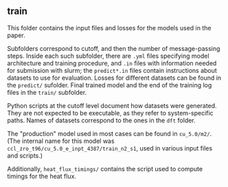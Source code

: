 ## train

This folder contains the input files and losses for the models used in the paper.

Subfolders correspond to cutoff, and then the number of message-passing steps. Inside each such subfolder, there are `.yml` files specifying model architecture and training procedure, and `.in` files with information needed for submission with slurm; the `predict*.in` files contain instructions about datasets to use for evaluation. Losses for different datasets can be found in the `predict/` sufolder. Final trained model and the end of the training log files in the `train/` subfolder.

Python scripts at the cutoff level document how datasets were generated. They are not expected to be executable, as they refer to system-specific paths. Names of datasets correspond to the ones in the `dft` folder.

The "production" model used in most cases can be found in `cu_5.0/m2/`. (The internal name for this model was `ccl_zro_t96/cu_5.0_e_inpt_4387/train_n2_s1`, used in various input files and scripts.)

Additionally, `heat_flux_timings/` contains the script used to compute timings for the heat flux.
